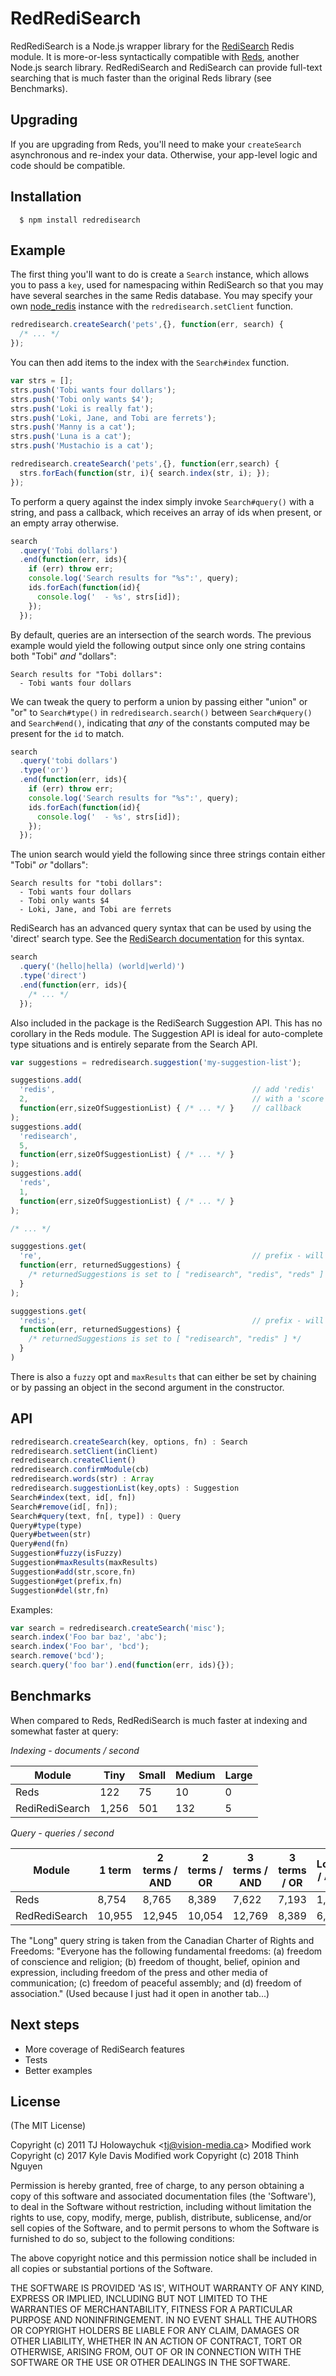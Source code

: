 # RedRediSearch

  RedRediSearch is a Node.js wrapper library for the [RediSearch](http://redisearch.io/) Redis module. It is more-or-less syntactically compatible with [Reds](https://github.com/tj/reds), another Node.js search library. RedRediSearch and RediSearch can provide full-text searching that is much faster than the original Reds library (see Benchmarks).
  
   
## Upgrading

If you are upgrading from Reds, you'll need to make your `createSearch` asynchronous and re-index your data. Otherwise, your app-level logic and code should be compatible.

## Installation

      $ npm install redredisearch

## Example

The first thing you'll want to do is create a `Search` instance, which allows you to pass a `key`, used for namespacing within RediSearch so that you may have several searches in the same Redis database. You may specify your own [node_redis](https://github.com/NodeRedis/node_redis) instance with the `redredisearch.setClient` function.

```js
redredisearch.createSearch('pets',{}, function(err, search) {
  /* ... */
});
```

You can then add items to the index with the `Search#index` function.

```js
var strs = [];
strs.push('Tobi wants four dollars');
strs.push('Tobi only wants $4');
strs.push('Loki is really fat');
strs.push('Loki, Jane, and Tobi are ferrets');
strs.push('Manny is a cat');
strs.push('Luna is a cat');
strs.push('Mustachio is a cat');

redredisearch.createSearch('pets',{}, function(err,search) {
  strs.forEach(function(str, i){ search.index(str, i); });
});
```

 To perform a query against the index simply invoke `Search#query()` with a string, and pass a callback, which receives an array of ids when present, or an empty array otherwise.

```js
search
  .query('Tobi dollars')
  .end(function(err, ids){
    if (err) throw err;
    console.log('Search results for "%s":', query);
    ids.forEach(function(id){
      console.log('  - %s', strs[id]);
    });
  });
  ```

 By default, queries are an intersection of the search words. The previous example would yield the following output since only one string contains both "Tobi" _and_ "dollars":

```
Search results for "Tobi dollars":
  - Tobi wants four dollars
```

 We can tweak the query to perform a union by passing either "union" or "or" to `Search#type()` in `redredisearch.search()` between `Search#query()` and `Search#end()`, indicating that _any_ of the constants computed may be present for the `id` to match.

```js
search
  .query('tobi dollars')
  .type('or')
  .end(function(err, ids){
    if (err) throw err;
    console.log('Search results for "%s":', query);
    ids.forEach(function(id){
      console.log('  - %s', strs[id]);
    });
  });
```

 The union search would yield the following since three strings contain either "Tobi" _or_ "dollars":

```
Search results for "tobi dollars":
  - Tobi wants four dollars
  - Tobi only wants $4
  - Loki, Jane, and Tobi are ferrets
```

RediSearch has an advanced query syntax that can be used by using the 'direct' search type. See the [RediSearch documentation](http://redisearch.io/Query_Syntax/) for this syntax.

```js
search
  .query('(hello|hella) (world|werld)')
  .type('direct')
  .end(function(err, ids){
    /* ... */
  });
```

Also included in the package is the RediSearch Suggestion API. This has no corollary in the Reds module. The Suggestion API is ideal for auto-complete type situations and is entirely separate from the Search API. 

```js
var suggestions = redredisearch.suggestion('my-suggestion-list');

suggestions.add(
  'redis',                                            // add 'redis'
  2,                                                  // with a 'score' of 2, this affects the position in the results, higher = higher up in results
  function(err,sizeOfSuggestionList) { /* ... */ }    // callback
);
suggestions.add(
  'redisearch',                                       
  5,
  function(err,sizeOfSuggestionList) { /* ... */ } 
);
suggestions.add(
  'reds',                                       
  1,
  function(err,sizeOfSuggestionList) { /* ... */ } 
);

/* ... */

sugggestions.get(
  're',                                               // prefix - will find anything starting with "re"
  function(err, returnedSuggestions) {
    /* returnedSuggestions is set to [ "redisearch", "redis", "reds" ] */
  }
);

sugggestions.get(
  'redis',                                            // prefix - will find anything starting with "redis", so not "reds"
  function(err, returnedSuggestions) {
    /* returnedSuggestions is set to [ "redisearch", "redis" ] */
  }
)
```

There is also a `fuzzy` opt and `maxResults` that can either be set by chaining or by passing an object in the second argument in the constructor.


## API

```js
redredisearch.createSearch(key, options, fn) : Search
redredisearch.setClient(inClient)
redredisearch.createClient()
redredisearch.confirmModule(cb)
redredisearch.words(str) : Array
redredisearch.suggestionList(key,opts) : Suggestion
Search#index(text, id[, fn])
Search#remove(id[, fn]);
Search#query(text, fn[, type]) : Query
Query#type(type)
Query#between(str)
Query#end(fn)
Suggestion#fuzzy(isFuzzy)
Suggestion#maxResults(maxResults)
Suggestion#add(str,score,fn)
Suggestion#get(prefix,fn)
Suggestion#del(str,fn)

```

 Examples:

```js
var search = redredisearch.createSearch('misc');
search.index('Foo bar baz', 'abc');
search.index('Foo bar', 'bcd');
search.remove('bcd');
search.query('foo bar').end(function(err, ids){});
```


## Benchmarks

When compared to Reds, RedRediSearch is much faster at indexing and somewhat faster at query:

_Indexing - documents / second_

| Module         | Tiny | Small | Medium | Large |
|----------------|------|-------|--------|-------|
| Reds           | 122  | 75    | 10     |  0    |
| RediRediSearch | 1,256| 501   | 132    |  5    |

_Query - queries / second_

| Module         | 1 term | 2 terms / AND | 2 terms / OR | 3 terms / AND | 3 terms / OR | Long* / AND | Long* / OR | 
|----------------|--------|---------------|--------------|---------------|--------------|------------|----------|
| Reds           | 8,754  | 8,765         | 8,389        | 7,622         | 7,193        | 1,649      | 1,647 |
| RedRediSearch  | 10,955 | 12,945        | 10,054       | 12,769        | 8,389        | 6,456      | 12,311 |

The "Long" query string is taken from the Canadian Charter of Rights and Freedoms: "Everyone has the following fundamental freedoms: (a) freedom of conscience and religion;  (b) freedom of thought, belief, opinion and expression, including freedom of the press and other media of communication; (c) freedom of peaceful assembly; and (d) freedom of association." (Used because I just had it open in another tab...)

## Next steps

- More coverage of RediSearch features
- Tests
- Better examples


## License 

(The MIT License)

Copyright (c) 2011 TJ Holowaychuk &lt;tj@vision-media.ca&gt;
Modified work Copyright (c) 2017 Kyle Davis
Modified work Copyright (c) 2018 Thinh Nguyen

Permission is hereby granted, free of charge, to any person obtaining
a copy of this software and associated documentation files (the
'Software'), to deal in the Software without restriction, including
without limitation the rights to use, copy, modify, merge, publish,
distribute, sublicense, and/or sell copies of the Software, and to
permit persons to whom the Software is furnished to do so, subject to
the following conditions:

The above copyright notice and this permission notice shall be
included in all copies or substantial portions of the Software.

THE SOFTWARE IS PROVIDED 'AS IS', WITHOUT WARRANTY OF ANY KIND,
EXPRESS OR IMPLIED, INCLUDING BUT NOT LIMITED TO THE WARRANTIES OF
MERCHANTABILITY, FITNESS FOR A PARTICULAR PURPOSE AND NONINFRINGEMENT.
IN NO EVENT SHALL THE AUTHORS OR COPYRIGHT HOLDERS BE LIABLE FOR ANY
CLAIM, DAMAGES OR OTHER LIABILITY, WHETHER IN AN ACTION OF CONTRACT,
TORT OR OTHERWISE, ARISING FROM, OUT OF OR IN CONNECTION WITH THE
SOFTWARE OR THE USE OR OTHER DEALINGS IN THE SOFTWARE.
